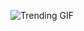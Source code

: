 ![Trending GIF](https://media1.giphy.com/media/v1.Y2lkPThiYjIxNzcyNGE4MDVzY2g4N2gwd3lwdzdqMnNrMjVybGJsZHJvZGZxbDVwNzNhbyZlcD12MV9naWZzX3NlYXJjaCZjdD1n/2jMtpIi8mhE8ctiMtK/giphy.gif)
